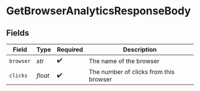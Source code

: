 # GetBrowserAnalyticsResponseBody


## Fields

| Field                                  | Type                                   | Required                               | Description                            |
| -------------------------------------- | -------------------------------------- | -------------------------------------- | -------------------------------------- |
| `browser`                              | *str*                                  | :heavy_check_mark:                     | The name of the browser                |
| `clicks`                               | *float*                                | :heavy_check_mark:                     | The number of clicks from this browser |